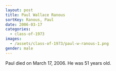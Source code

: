 ```yaml
---
layout: post
title: Paul Wallace Ranous
sortKey: Ranous, Paul
date: 2006-03-17
categories:
  - class-of-1973
images:
  - /assets/class-of-1973/paul-w-ranous-1.png
gender: male
---
```

Paul died on March 17, 2006.  He was 51 years old.
